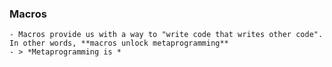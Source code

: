 ### Macros
	- Macros provide us with a way to "write code that writes other code". In other words, **macros unlock metaprogramming**
	- > *Metaprogramming is *